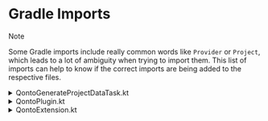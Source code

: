 # Gradle Imports

> [!NOTE]
> Some Gradle imports include really common words like `Provider` or `Project`, which leads to a lot
> of ambiguity when trying to import them. This list of imports can help to know if the correct
> imports are being added to the respective files.

<details>

<summary>QontoGenerateProjectDataTask.kt</summary>

```kotlin
import javax.inject.Inject
import org.gradle.api.DefaultTask
import org.gradle.api.Project
import org.gradle.api.file.DirectoryProperty
import org.gradle.api.file.ProjectLayout
import org.gradle.api.file.RegularFileProperty
import org.gradle.api.logging.Logger
import org.gradle.api.model.ObjectFactory
import org.gradle.api.plugins.BasePlugin
import org.gradle.api.problems.ProblemGroup
import org.gradle.api.problems.ProblemId
import org.gradle.api.problems.Problems
import org.gradle.api.problems.Severity
import org.gradle.api.provider.Property
import org.gradle.api.tasks.CacheableTask
import org.gradle.api.tasks.Input
import org.gradle.api.tasks.Internal
import org.gradle.api.tasks.OutputDirectory
import org.gradle.api.tasks.TaskAction
import org.gradle.api.tasks.TaskProvider
import org.gradle.api.tasks.options.Option
import org.gradle.kotlin.dsl.configure
import org.gradle.kotlin.dsl.property
import org.gradle.kotlin.dsl.register
import org.jetbrains.kotlin.gradle.dsl.KotlinProjectExtension
import org.slf4j.LoggerFactory
```

</details>

<details>

<summary>QontoPlugin.kt</summary>

```kotlin
import org.gradle.api.Plugin
import org.gradle.api.Project
import org.gradle.api.plugins.BasePlugin
import org.gradle.kotlin.dsl.apply
```

</details>

<details>

<summary>QontoExtension.kt</summary>

```kotlin
import javax.inject.Inject
import org.gradle.api.Project
import org.gradle.api.model.ObjectFactory
import org.gradle.api.provider.Property
import org.gradle.kotlin.dsl.create
import org.gradle.kotlin.dsl.property
```

</details>
